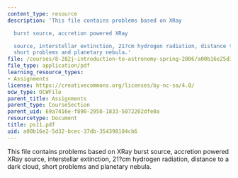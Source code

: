 ```yaml
---
content_type: resource
description: 'This file contains problems based on XRay

  burst source, accretion powered XRay

  source, interstellar extinction, 21?cm hydrogen radiation, distance to a dark cloud,
  short problems and planetary nebula.'
file: /courses/8-282j-introduction-to-astronomy-spring-2006/a00b16e25d32bcec37db354398184cb6_ps11.pdf
file_type: application/pdf
learning_resource_types:
- Assignments
license: https://creativecommons.org/licenses/by-nc-sa/4.0/
ocw_type: OCWFile
parent_title: Assignments
parent_type: CourseSection
parent_uid: 69a7416e-f890-2958-1833-5072202dfe0a
resourcetype: Document
title: ps11.pdf
uid: a00b16e2-5d32-bcec-37db-354398184cb6
---
```

This file contains problems based on XRay
burst source, accretion powered XRay
source, interstellar extinction, 21?cm hydrogen radiation, distance to a dark cloud, short problems and planetary nebula.